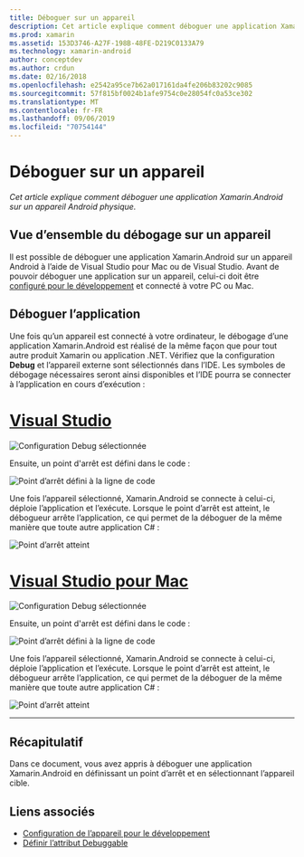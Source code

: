 ```yaml
---
title: Déboguer sur un appareil
description: Cet article explique comment déboguer une application Xamarin.Android sur un appareil Android physique.
ms.prod: xamarin
ms.assetid: 153D3746-A27F-198B-48FE-D219C0133A79
ms.technology: xamarin-android
author: conceptdev
ms.author: crdun
ms.date: 02/16/2018
ms.openlocfilehash: e2542a95ce7b62a017161da4fe206b83202c9085
ms.sourcegitcommit: 57f815bf0024b1afe9754c0e28054fc0a53ce302
ms.translationtype: MT
ms.contentlocale: fr-FR
ms.lasthandoff: 09/06/2019
ms.locfileid: "70754144"
---
```

# <a name="debug-on-device"></a>Déboguer sur un appareil

_Cet article explique comment déboguer une application Xamarin.Android sur un appareil Android physique._

## <a name="debug-on-device-overview"></a>Vue d’ensemble du débogage sur un appareil

Il est possible de déboguer une application Xamarin.Android sur un appareil Android à l’aide de Visual Studio pour Mac ou de Visual Studio. Avant de pouvoir déboguer une application sur un appareil, celui-ci doit être [configuré pour le développement](~/android/get-started/installation/set-up-device-for-development.md) et connecté à votre PC ou Mac.

## <a name="debug-application"></a>Déboguer l’application

Une fois qu’un appareil est connecté à votre ordinateur, le débogage d’une application Xamarin.Android est réalisé de la même façon que pour tout autre produit Xamarin ou application .NET. Vérifiez que la configuration **Debug** et l’appareil externe sont sélectionnés dans l’IDE. Les symboles de débogage nécessaires seront ainsi disponibles et l’IDE pourra se connecter à l’application en cours d’exécution : 

# <a name="visual-studiotabwindows"></a>[Visual Studio](#tab/windows)

![Configuration Debug sélectionnée](debug-on-device-images/image1-vs.png)

Ensuite, un point d'arrêt est défini dans le code :

![Point d’arrêt défini à la ligne de code](debug-on-device-images/image2-vs.png)

Une fois l’appareil sélectionné, Xamarin.Android se connecte à celui-ci, déploie l’application et l’exécute. Lorsque le point d’arrêt est atteint, le débogueur arrête l’application, ce qui permet de la déboguer de la même manière que toute autre application C# : 

![Point d’arrêt atteint](debug-on-device-images/image3-vs.png)

# <a name="visual-studio-for-mactabmacos"></a>[Visual Studio pour Mac](#tab/macos)

![Configuration Debug sélectionnée](debug-on-device-images/image1-xs.png)

Ensuite, un point d'arrêt est défini dans le code :

![Point d’arrêt défini à la ligne de code](debug-on-device-images/image2-xs.png)

Une fois l’appareil sélectionné, Xamarin.Android se connecte à celui-ci, déploie l’application et l’exécute. Lorsque le point d’arrêt est atteint, le débogueur arrête l’application, ce qui permet de la déboguer de la même manière que toute autre application C# : 

![Point d’arrêt atteint](debug-on-device-images/image3-xs.png)

-----

## <a name="summary"></a>Récapitulatif

Dans ce document, vous avez appris à déboguer une application Xamarin.Android en définissant un point d’arrêt et en sélectionnant l’appareil cible.

## <a name="related-links"></a>Liens associés

- [Configuration de l’appareil pour le développement](~/android/get-started/installation/set-up-device-for-development.md)
- [Définir l’attribut Debuggable](~/android/deploy-test/debuggable-attribute.md)
